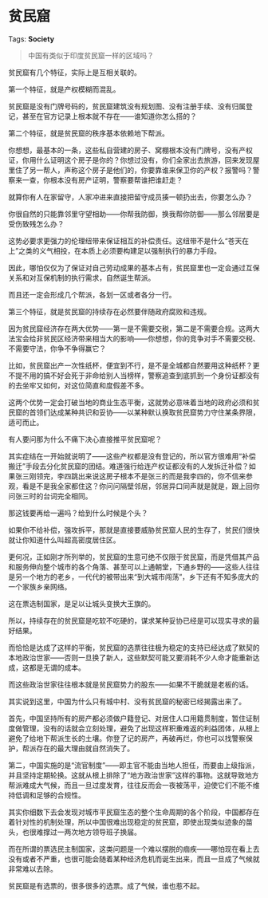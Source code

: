 # 贫民窟

Tags: **Society**

> 中国有类似于印度贫民窟一样的区域吗？



贫民窟有几个特征，实际上是互相关联的。

第一个特征，就是产权模糊而混乱。

贫民窟是没有门牌号码的，贫民窟建筑没有规划图、没有注册手续、没有归属登记，甚至在官方记录上根本就不存在——谁知道你怎么搭的？

第二个特征，就是贫民窟的秩序基本依赖地下帮派。

你想想，最基本的一条，这些私自营建的房子、窝棚根本没有门牌号，没有产权证，你用什么证明这个房子是你的？你想过没有，你们全家出去旅游，回来发现屋里住了另一帮人，声称这个房子是他们的，你要靠谁来保卫你的产权？报警吗？警察来一查，你根本没有房产证明，警察要帮谁把谁赶走？

就算你有人在家留守，人家冲进来直接把留守成员揍一顿扔出去，你要怎么办？

你很自然的只能靠邻里守望相助——你帮我防御，换我帮你防御——那么邻居要是受伤致残怎么办？

这势必要求更强力的伦理纽带来保证相互的补偿责任。这纽带不是什么“苍天在上”之类的义气相投，在本质上必须要构建足以强制执行的暴力手段。

因此，哪怕仅仅为了保证对自己劳动成果的基本占有，贫民窟里也一定会通过互保关系和对互保机制的执行需求，自然诞生帮派。

而且还一定会形成几个帮派，各划一区或者各分一行。

第三个特征，就是贫民窟的持续存在必然要伴随政府腐败和违规。

因为贫民窟经济存在两大优势——第一是不需要交税，第二是不需要合规。这两大法宝会给非贫民区经济带来相当大的影响——你想想，你的竞争对手不需要交税、不需要守法，你争不争得赢它？

比如，贫民窟出产一次性纸杯，便宜到不行，是不是全城都自然要用这种纸杯？更不提不用的搞不好会死于非命给别人当榜样，警察追查到底抓到一个身份证都没有的去坐牢又如何，对这位简直和度假差不多。

这两个优势一定会打破当地的商业生态平衡，这就势必意味着当地的政府必须和贫民窟的首领们达成某种共识和妥协——以某种默认换取贫民窟势力守住某条界限，适可而止。

有人要问那为什么不痛下决心直接推平贫民窟呢？

其实症结在一开始就说明了——这些产权都是没有登记的，所以官方很难用“补偿搬迁”手段去分化贫民窟的团结。难道强行给连产权证都没有的人发拆迁补偿？如果张三刚领完，李四跳出来说这房子根本不是张三的而是我李四的，你不信来参观，看是不是我全家都住这？你问问隔壁邻居，邻居异口同声就是就是，跟上回你问张三时的台词完全相同。

那这钱要再给一遍吗？给到什么时候是个头？

如果你不给补偿，强攻拆平，那就是直接要威胁贫民窟人民的生存了，贫民们很快就让你知道什么叫超高密度居住区。

更何况，正如刚才所列举的，贫民窟的生意可绝不仅限于贫民窟，而是凭借其产品和服务伸向整个城市的各个角落、甚至可以上通朝堂，下通乡野的——这些人往往是另一个地方的老乡，一代代的被带出来“到大城市闯荡”，乡下还有不知多庞大的一个家族乡亲网络。

这在票选制国家，是足以让城头变换大王旗的。

所以，持续存在的贫民窟是吃软不吃硬的，谋求某种妥协已经是可以现实寻求的最好结果。

而恰恰是达成了这样的平衡，贫民窟的选票往往极为稳定的支持已经达成了默契的本地政治世家——否则一旦换了新人，这些默契可能又要消耗不少人命才能重新达成，这都是无谓的成本。

而这些政治世家往往根本就是贫民窟势力的股东——如果不干脆就是老板的话。

  


  


其实说到这里，中国为什么只有城中村、没有贫民窟的秘密已经揭露出来了。

首先，中国坚持所有的房产都必须做户籍登记、对居住人口用籍贯制度，暂住证制度做管理，没有的话就会立刻处理，避免了出现这样积重难返的利益团体，从根上避免了给地下帮派生长的土壤。你登了记的房产，再破再烂，你也可以找警察保护，帮派存在的最大理由就自然消失了。

第二，中国实施的是“流官制度”——即主官不能由当地人担任，而要由上级指派，并且坚持定期轮换。这就从根上排除了“地方政治世家”这样的事物。这就导致地方帮派难成大气候，而且一旦过度发育，往往反而会一夜被荡平，迫使它们不能不维持低调和足够的合规性。

其实你细数下去会发现对城市平民窟生态的整个生命周期的各个阶段，中国都存在着针对性的机制处理，所以中国很难出现稳定的贫民窟，即使出现类似迹象的苗头，也很难撑过一两次地方领导班子换届。

而在所谓的票选民主制国家，这类问题是一个难以摆脱的痼疾——哪怕现在看上去没有或者不严重，也很可能会随着某种经济危机而诞生出来，而且一旦成了气候就非常难以去除。

贫民窟是有选票的，很多很多的选票。成了气候，谁也惹不起。



